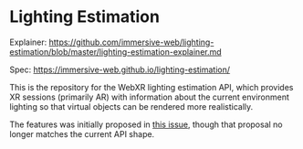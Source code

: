 Lighting Estimation
===================

Explainer: https://github.com/immersive-web/lighting-estimation/blob/master/lighting-estimation-explainer.md

Spec: https://immersive-web.github.io/lighting-estimation/

This is the repository for the WebXR lighting estimation API, which provides XR sessions (primarily AR) with information about the current environment lighting so that virtual objects can be rendered more realistically.

The features was initially proposed in [this issue](https://github.com/immersive-web/lighting-estimation/issues/1), though that proposal no longer matches the current API shape. 
